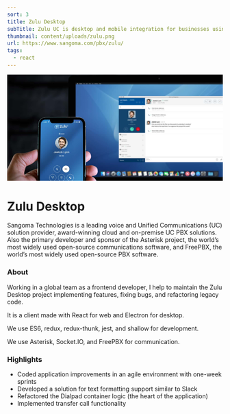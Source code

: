 ```yaml
---
sort: 3
title: Zulu Desktop
subTitle: Zulu UC is desktop and mobile integration for businesses using PBXact and FreePBX phone systems
thumbnail: content/uploads/zulu.png
url: https://www.sangoma.com/pbx/zulu/
tags:
  - react
---
```


![Zulu Banner](content/uploads/zulu-banner.png)

# Zulu Desktop

Sangoma Technologies is a leading voice and Unified Communications (UC) solution provider, award-winning cloud and on-premise UC PBX solutions. Also the primary developer and sponsor of the Asterisk project, the world’s most widely used open-source communications software, and FreePBX, the world’s most widely used open-source PBX software.

### About

Working in a global team as a frontend developer, I help to maintain the Zulu Desktop project implementing features, fixing bugs, and refactoring legacy code.

It is a client made with React for web and Electron for desktop.

We use ES6, redux, redux-thunk, jest, and shallow for development.

We use Asterisk, Socket.IO, and FreePBX for communication.

### Highlights

- Coded application improvements in an agile environment with one-week sprints
- Developed a solution for text formatting support similar to Slack
- Refactored the Dialpad container logic (the heart of the application)
- Implemented transfer call functionality
